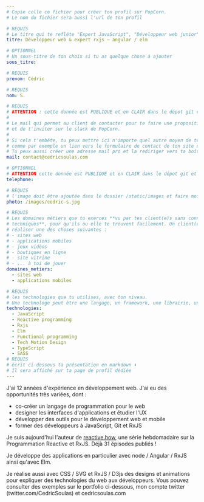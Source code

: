 ```yaml
---
# Copie colle ce fichier pour créer ton profil sur PopCorn.
# Le nom du fichier sera aussi l'url de ton profil

# REQUIS
# Le titre qui te refléte "Expert JavaScript", "Développeur web junior"
titre: Développeur web & expert rxjs — angular / elm

# OPTIONNEL
# Un sous-titre de ton choix si tu as quelque chose à ajouter
sous_titre:

# REQUIS
prenom: Cédric

# REQUIS
nom: S.

# REQUIS
# ATTENTION : cette donnée est PUBLIQUE et en CLAIR dans le dépot git et sur le site
#
# Le mail qui permet au client de contacter pour te faire une proposition de projet
# et de t'inviter sur le slack de PopCorn.
#
# Si cela t'embête, tu peux mettre ici n'importe quel autre moyen de te contacter,
# comme par exemple un lien vers le formulaire de contact de ton site ou vers ton linkedin.
# Tu peux aussi créer une adresse mail pro et la rediriger vers ta boîte mail perso
mail: contact@cedricsoulas.com

# OPTIONNEL
# ATTENTION cette donnée est PUBLIQUE et en CLAIR dans le dépot git et sur le site
telephone:

# REQUIS
# l'image doit être ajoutée dans le dossier /static/images et faire moins de 100ko ! Sa hauteur affichée sur le site sera de 300px, elle s'adaptera comme elle peut au responsive avec du css.
photo: /images/cedric-s.jpg

# REQUIS
# Les domaines métiers que tu exerces **vu par tes client(e)s sans connaissances
# techniques**, pour qu'ils ou elle te trouvent facilement. Un client(e) veut par exemple
# réaliser une des choses suivantes :
# - sites web
# - applications mobiles
# - jeux vidéos
# - boutiques en ligne
# - site vitrine
# - ... à toi de jouer
domaines_metiers:
  - sites web
  - applications mobiles

# REQUIS
# les technologies que tu utilises, avec ton niveau.
# Une technologe peut être une langage, un framework, une librairie, un CMS ...
technologies:
  - JavaScript
  - Reactive programming
  - Rxjs
  - Elm
  - Functional programming
  - Tech Motion Design
  - TypeScript
  - SASS
# REQUIS
# écrit ci-dessous ta présentation en markdown ⬇️
# Il sera affiché sur ta page de profil dédiée
---
```


J'ai 12 années d'expérience en développement web. J'ai eu des opportunités très variées, dont :

- co-créer un langage de programmation pour le web
- designer les interfaces d'applications et étudier l'UX
- développer des outils pour le développement web et mobile
- former des développeurs à JavaScript, Git et RxJS

Je suis aujourd'hui l'auteur de [reactive.how](https://reactive.how/), une série hebdomadaire sur la Programmation Reactive et RxJS. Déjà 31 épisodes publiés !

Je développe des applications en particulier avec node / Angular / RxJS ainsi qu'avec Elm.

Je réalise aussi avec CSS / SVG et RxJS / D3js des designs et animations pour expliquer des technologies du web aux développeurs. Vous pouvez consulter des exemples sur le portfolio ci-dessous, mon compte twitter (twitter.com/CedricSoulas) et cedricsoulas.com
